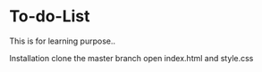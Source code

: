 # To-do-List
This is for learning purpose..

Installation 
clone the master branch
open index.html and style.css
